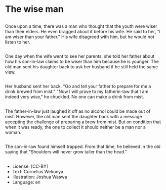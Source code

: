 # The wise man

##
Once upon a time, there was a
man who thought that the
youth were wiser than their
elders. He even bragged about
it before his wife.
He said to her, "I am wiser than
your father."
His wife disagreed with him, but
he would not listen to her.

##
One day when the wife went to
see her parents, she told her
father about how his son-in-law
claims to be wiser than him
because he is younger.
The old man sent his daughter
back to ask her husband if he
still held the same view.

##
Her husband sent her back. "Go
and tell your father to prepare
for me a drink brewed from
mist."
"Now I will prove to my fatherin-law that I am indeed very
wise," he chuckled.
No one can make a drink from
mist.

##
The father-in-law just laughed it
off as no alcohol could be made
out of mist. However, the old
man sent the daughter back
with a message accepting the
challenge of preparing a brew
from mist. But on condition that
when it was ready, the one to
collect it should neither be a
man nor a woman.

##
The son-in-law found himself
trapped.
From that time, he believed in
the old saying that "Shoulders
will never grow taller than the
head."

##
* License: [CC-BY]
* Text: Cornelius Wekunya
* Illustration: Joshua Waswa
* Language: en
